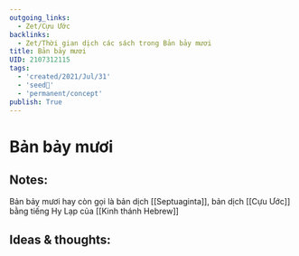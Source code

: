 ```yaml
---
outgoing_links:
  - Zet/Cựu Ước
backlinks:
  - Zet/Thời gian dịch các sách trong Bản bảy mươi
title: Bản bảy mươi
UID: 2107312115
tags:
  - 'created/2021/Jul/31'
  - 'seed🥜'
  - 'permanent/concept'
publish: True
---
```

# Bản bảy mươi

## Notes:
Bản bảy mươi hay còn gọi là bản dịch [[Septuaginta]], bản dịch [[Cựu Ước]] bằng tiếng Hy Lạp của [[Kinh thánh Hebrew]]

## Ideas & thoughts:
